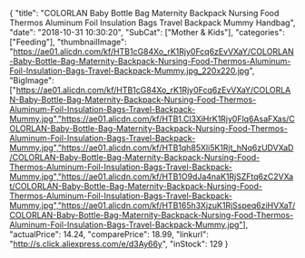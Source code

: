 {
	"title": "COLORLAN Baby Bottle Bag Maternity Backpack Nursing Food Thermos Aluminum Foil Insulation Bags Travel Backpack Mummy Handbag",
	"date": "2018-10-31 10:30:20",
	"SubCat": ["Mother & Kids"],
	"categories": ["Feeding"],
	"thumbnailImage": "https://ae01.alicdn.com/kf/HTB1cG84Xo_rK1Rjy0Fcq6zEvVXaY/COLORLAN-Baby-Bottle-Bag-Maternity-Backpack-Nursing-Food-Thermos-Aluminum-Foil-Insulation-Bags-Travel-Backpack-Mummy.jpg_220x220.jpg",
	"BigImage": ["https://ae01.alicdn.com/kf/HTB1cG84Xo_rK1Rjy0Fcq6zEvVXaY/COLORLAN-Baby-Bottle-Bag-Maternity-Backpack-Nursing-Food-Thermos-Aluminum-Foil-Insulation-Bags-Travel-Backpack-Mummy.jpg","https://ae01.alicdn.com/kf/HTB1.Cl3XiHrK1Rjy0Flq6AsaFXas/COLORLAN-Baby-Bottle-Bag-Maternity-Backpack-Nursing-Food-Thermos-Aluminum-Foil-Insulation-Bags-Travel-Backpack-Mummy.jpg","https://ae01.alicdn.com/kf/HTB1qh85Xli5K1Rjt_hNq6zUDVXaD/COLORLAN-Baby-Bottle-Bag-Maternity-Backpack-Nursing-Food-Thermos-Aluminum-Foil-Insulation-Bags-Travel-Backpack-Mummy.jpg","https://ae01.alicdn.com/kf/HTB1O9dJa4naK1RjSZFtq6zC2VXat/COLORLAN-Baby-Bottle-Bag-Maternity-Backpack-Nursing-Food-Thermos-Aluminum-Foil-Insulation-Bags-Travel-Backpack-Mummy.jpg","https://ae01.alicdn.com/kf/HTB165h3XjzuK1RjSspeq6ziHVXaT/COLORLAN-Baby-Bottle-Bag-Maternity-Backpack-Nursing-Food-Thermos-Aluminum-Foil-Insulation-Bags-Travel-Backpack-Mummy.jpg"],
	"actualPrice": 14.24,
	"comparePrice": 18.99,
	"linkurl": "http://s.click.aliexpress.com/e/d3Ay66y",
	"inStock": 129
}
